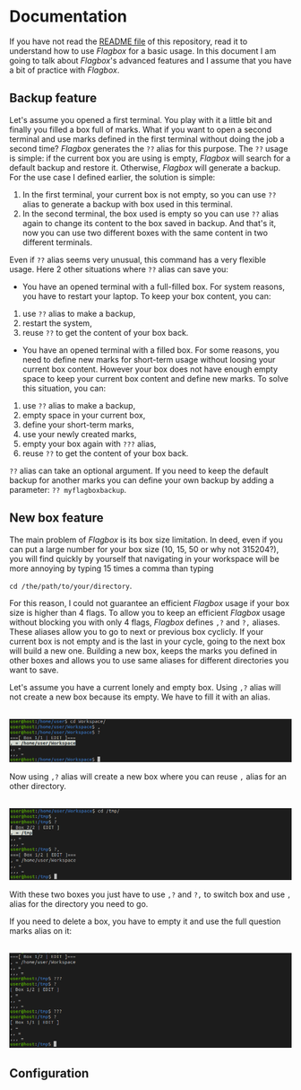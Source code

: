 # Documentation

If you have not read the
[README file](https://github.com/pabtomas/flagbox/blob/master/README.md) of
this repository, read it to understand how to use *Flagbox* for a basic usage.
In this document I am going to talk about *Flagbox*'s advanced features and
I assume that you have a bit of practice with *Flagbox*.

## Backup feature

Let's assume you opened a first terminal. You play with it a little bit and
finally you filled a box full of marks. What if you want to open a second
terminal and use marks defined in the first terminal without doing the job a
second time? *Flagbox* generates the `??` alias for this purpose. The `??`
usage is simple: if the current box you are using is empty, *Flagbox* will
search for a default backup and restore it. Otherwise, *Flagbox* will generate
a backup. For the use case I defined earlier, the solution is simple:
1) In the first terminal, your current box is not empty, so you can use `??`
alias to generate a backup with box used in this terminal.
2) In the second terminal, the box used is empty so you can use `??` alias
again to change its content to the box saved in backup. And that's it, now you
can use two different boxes with the same content in two different terminals.

Even if `??` alias seems very unusual, this command has a very flexible usage.
Here 2 other situations where `??` alias can save you:
- You have an opened terminal with a full-filled box. For system reasons, you
have to restart your laptop. To keep your box content, you can:
1. use `??` alias to make a backup,
2. restart the system,
3. reuse `??` to get the content of your box back.

- You have an opened terminal with a filled box. For some reasons, you need to
define new marks for short-term usage without loosing your current box
content. However your box does not have enough empty space to keep your
current box content and define new marks. To solve this situation, you can:
1. use `??` alias to make a backup,
2. empty space in your current box,
3. define your short-term marks,
4. use your newly created marks,
5. empty your box again with `???` alias,
6. reuse `??` to get the content of your box back.

`??` alias can take an optional argument. If you need to keep the default
backup for another marks you can define your own backup by adding a parameter:
`?? myflagboxbackup`.

## New box feature

The main problem of *Flagbox* is its box size limitation. In deed, even if you
can put a large number for your box size (10, 15, 50 or why not 315204?), you
will find quickly by yourself that navigating in your workspace will be more
annoying by typing 15 times a comma than typing

`cd /the/path/to/your/directory`.

For this reason, I could not guarantee an efficient *Flagbox* usage if your
box size is higher than 4 flags. To allow you to keep an efficient *Flagbox*
usage without blocking you with only 4 flags, *Flagbox* defines `,?` and `?,`
aliases. These aliases allow you to go to next or previous box cyclicly. If
your current box is not empty and is the last in your cycle, going to the next
box will build a new one. Building a new box, keeps the marks you defined in
other boxes and allows you to use same aliases for different directories you
want to save.

Let's assume you have a current lonely and empty box. Using `,?` alias will
not create a new box because its empty. We have to fill it with an alias.

</br>
<img src="/media/filledbox.png">
</br>

Now using `,?` alias will create a new box where you can reuse `,` alias for
an other directory.

</br>
<img src="/media/2boxes.png">
</br>

With these two boxes you just have to use `,?` and `?,` to switch box and use
`,` alias for the directory you need to go.

If you need to delete a box, you have to empty it and use the full question
marks alias on it:

</br>
<img src="/media/deletebox.png">
</br>

## Configuration
